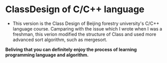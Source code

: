 # ClassDesign of C/C++ language
- This version is the Class Design of Beijing forestry university's C/C++ language course. Camparing with the issue which I wrote when I was a freshman, this verion modified the structure of Class and used more advanced sort algorithm, such as mergesort.

**Beliving that you can definitely enjoy the process of learning programming language and algorithm.**
